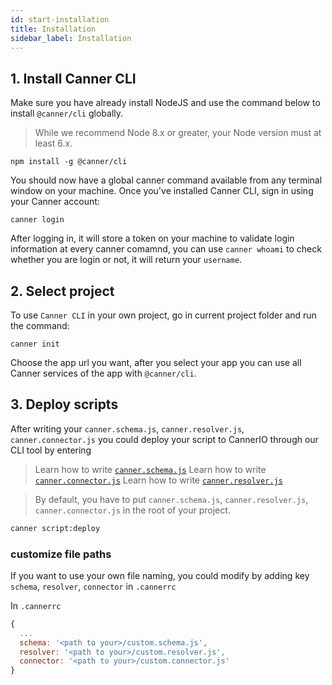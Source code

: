 ```yaml
---
id: start-installation
title: Installation
sidebar_label: Installation
---
```


## 1. Install Canner CLI

Make sure you have already install NodeJS and use the command below to install `@canner/cli` globally.

> While we recommend Node 8.x or greater, your Node version must at least 6.x.

```
npm install -g @canner/cli
```

You should now have a global canner command available from any terminal window on your machine. Once you've installed Canner CLI, sign in using your Canner account:

```
canner login
```

After logging in, it will store a token on your machine to validate login information at every canner comamnd, you can use `canner whoami` to check whether you are login or not, it will return your `username`.

## 2. Select project

To use `Canner CLI` in your own project, go in current project folder and run the command:

```
canner init
```

Choose the app url you want, after you select your app you can use all Canner services of the app with `@canner/cli`.

## 3. Deploy scripts

After writing your `canner.schema.js`, `canner.resolver.js`, `canner.connector.js` you could deploy your script to CannerIO through our CLI tool by entering

> Learn how to write [`canner.schema.js`](file-canner-schema-js)
> Learn how to write [`canner.connector.js`](file-canner-connector-js)
> Learn how to write [`canner.resolver.js`](file-canner-resolver-js)

> By default, you have to put `canner.schema.js`, `canner.resolver.js`, `canner.connector.js` in the root of your project.

```sh
canner script:deploy
```

### customize file paths

If you want to use your own file naming, you could modify by adding key `schema`, `resolver`, `connector` in `.cannerrc`

In `.cannerrc`

```js
{
  ...
  schema: '<path to your>/custom.schema.js',
  resolver: '<path to your>/custom.resolver.js',
  connector: '<path to your>/custom.connector.js'
}
```
